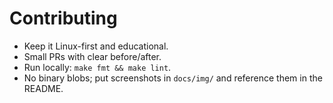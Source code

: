 # Contributing

- Keep it Linux-first and educational.
- Small PRs with clear before/after.
- Run locally: `make fmt && make lint`.
- No binary blobs; put screenshots in `docs/img/` and reference them in the README.
